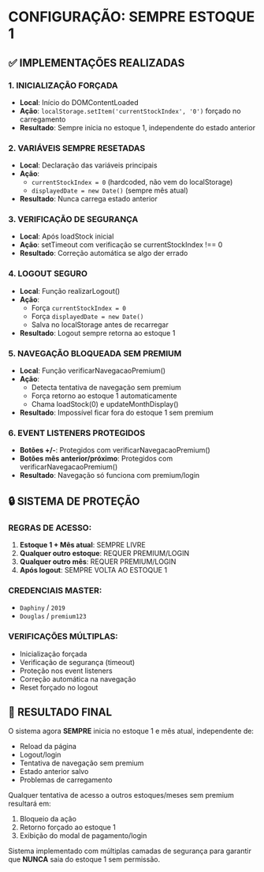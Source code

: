 # CONFIGURAÇÃO: SEMPRE ESTOQUE 1

## ✅ IMPLEMENTAÇÕES REALIZADAS

### 1. INICIALIZAÇÃO FORÇADA
- **Local**: Início do DOMContentLoaded
- **Ação**: `localStorage.setItem('currentStockIndex', '0')` forçado no carregamento
- **Resultado**: Sempre inicia no estoque 1, independente do estado anterior

### 2. VARIÁVEIS SEMPRE RESETADAS
- **Local**: Declaração das variáveis principais
- **Ação**: 
  - `currentStockIndex = 0` (hardcoded, não vem do localStorage)
  - `displayedDate = new Date()` (sempre mês atual)
- **Resultado**: Nunca carrega estado anterior

### 3. VERIFICAÇÃO DE SEGURANÇA
- **Local**: Após loadStock inicial
- **Ação**: setTimeout com verificação se currentStockIndex !== 0
- **Resultado**: Correção automática se algo der errado

### 4. LOGOUT SEGURO
- **Local**: Função realizarLogout()
- **Ação**: 
  - Força `currentStockIndex = 0`
  - Força `displayedDate = new Date()`
  - Salva no localStorage antes de recarregar
- **Resultado**: Logout sempre retorna ao estoque 1

### 5. NAVEGAÇÃO BLOQUEADA SEM PREMIUM
- **Local**: Função verificarNavegacaoPremium()
- **Ação**: 
  - Detecta tentativa de navegação sem premium
  - Força retorno ao estoque 1 automaticamente
  - Chama loadStock(0) e updateMonthDisplay()
- **Resultado**: Impossível ficar fora do estoque 1 sem premium

### 6. EVENT LISTENERS PROTEGIDOS
- **Botões +/-**: Protegidos com verificarNavegacaoPremium()
- **Botões mês anterior/próximo**: Protegidos com verificarNavegacaoPremium()
- **Resultado**: Navegação só funciona com premium/login

## 🔒 SISTEMA DE PROTEÇÃO

### REGRAS DE ACESSO:
1. **Estoque 1 + Mês atual**: SEMPRE LIVRE
2. **Qualquer outro estoque**: REQUER PREMIUM/LOGIN
3. **Qualquer outro mês**: REQUER PREMIUM/LOGIN
4. **Após logout**: SEMPRE VOLTA AO ESTOQUE 1

### CREDENCIAIS MASTER:
- `Daphiny` / `2019`
- `Douglas` / `premium123`

### VERIFICAÇÕES MÚLTIPLAS:
- Inicialização forçada
- Verificação de segurança (timeout)
- Proteção nos event listeners
- Correção automática na navegação
- Reset forçado no logout

## 🎯 RESULTADO FINAL

O sistema agora **SEMPRE** inicia no estoque 1 e mês atual, independente de:
- Reload da página
- Logout/login
- Tentativa de navegação sem premium
- Estado anterior salvo
- Problemas de carregamento

Qualquer tentativa de acesso a outros estoques/meses sem premium resultará em:
1. Bloqueio da ação
2. Retorno forçado ao estoque 1
3. Exibição do modal de pagamento/login

Sistema implementado com múltiplas camadas de segurança para garantir que **NUNCA** saia do estoque 1 sem permissão.
